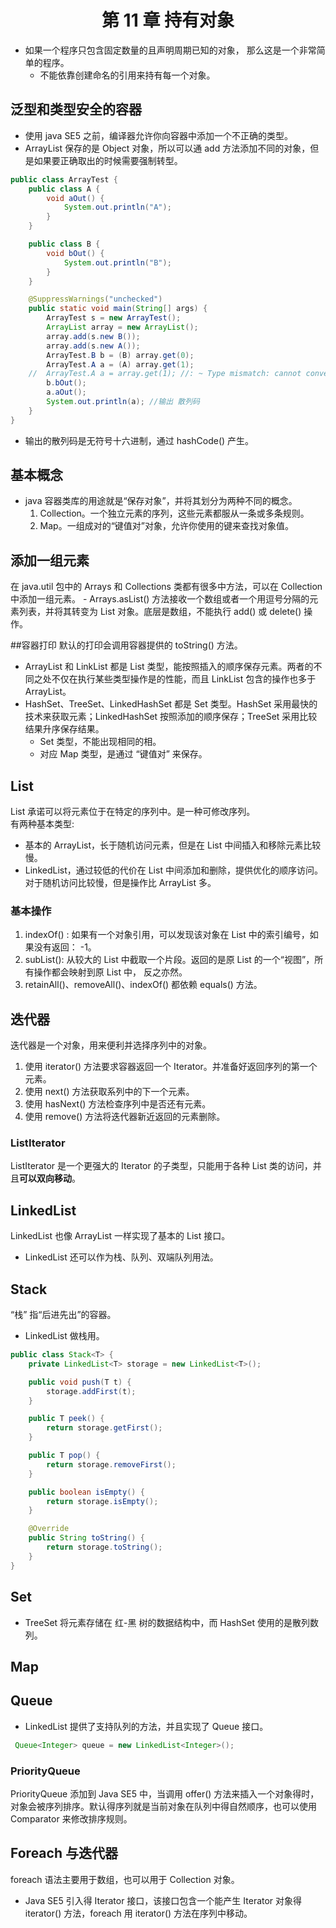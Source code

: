 # <center> 第 11 章 持有对象 </center>

- 如果一个程序只包含固定数量的且声明周期已知的对象， 那么这是一个非常简单的程序。
  - 不能依靠创建命名的引用来持有每一个对象。

## 泛型和类型安全的容器

- 使用 java SE5 之前，编译器允许你向容器中添加一个不正确的类型。
- ArrayList 保存的是 Object 对象，所以可以通 add 方法添加不同的对象，但是如果要正确取出的时候需要强制转型。

```java
public class ArrayTest {
	public class A {
		void aOut() {
			System.out.println("A");
		}
	}

	public class B {
		void bOut() {
			System.out.println("B");
		}
	}

	@SuppressWarnings("unchecked")
	public static void main(String[] args) {
		ArrayTest s = new ArrayTest();
		ArrayList array = new ArrayList();
		array.add(s.new B());
		array.add(s.new A());
		ArrayTest.B b = (B) array.get(0);
		ArrayTest.A a = (A) array.get(1);
	//	ArrayTest.A a = array.get(1); //: ~ Type mismatch: cannot convert from Object to ArrayTest.A
		b.bOut();
		a.aOut();
		System.out.println(a); //输出 散列码
	}
}
```

- 输出的散列码是无符号十六进制，通过 hashCode() 产生。

## 基本概念

- java 容器类库的用途就是“保存对象”，并将其划分为两种不同的概念。
  1. Collection。一个独立元素的序列，这些元素都服从一条或多条规则。
  2. Map。一组成对的“键值对”对象，允许你使用的键来查找对象值。

## 添加一组元素

在 java.util 包中的 Arrays 和 Collections 类都有很多中方法，可以在 Collection 中添加一组元素。 - Arrays.asList() 方法接收一个数组或者一个用逗号分隔的元素列表，并将其转变为 List 对象。底层是数组，不能执行 add() 或 delete() 操作。

##容器打印
默认的打印会调用容器提供的 toString() 方法。

- ArrayList 和 LinkList 都是 List 类型，能按照插入的顺序保存元素。两者的不同之处不仅在执行某些类型操作是的性能，而且 LinkList 包含的操作也多于 ArrayList。
- HashSet、TreeSet、LinkedHashSet 都是 Set 类型。HashSet 采用最快的技术来获取元素；LinkedHashSet 按照添加的顺序保存；TreeSet 采用比较结果升序保存结果。
  - Set 类型，不能出现相同的相。
  - 对应 Map 类型，是通过 “键值对” 来保存。

## List

List 承诺可以将元素位于在特定的序列中。是一种可修改序列。<br>
有两种基本类型:

- 基本的 ArrayList，长于随机访问元素，但是在 List 中间插入和移除元素比较慢。
- LinkedList，通过较低的代价在 List 中间添加和删除，提供优化的顺序访问。对于随机访问比较慢，但是操作比 ArrayList 多。

### 基本操作

1. indexOf() : 如果有一个对象引用，可以发现该对象在 List 中的索引编号，如果没有返回： -1。
2. subList(): 从较大的 List 中截取一个片段。返回的是原 List 的一个“视图”，所有操作都会映射到原 List 中， 反之亦然。
3. retainAll()、removeAll()、indexOf() 都依赖 equals() 方法。

## 迭代器

迭代器是一个对象，用来便利并选择序列中的对象。

1. 使用 iterator() 方法要求容器返回一个 Iterator。并准备好返回序列的第一个元素。
2. 使用 next() 方法获取系列中的下一个元素。
3. 使用 hasNext() 方法检查序列中是否还有元素。
4. 使用 remove() 方法将迭代器新近返回的元素删除。

### ListIterator

ListIterator 是一个更强大的 Iterator 的子类型，只能用于各种 List 类的访问，并且**可以双向移动**。

## LinkedList

LinkedList 也像 ArrayList 一样实现了基本的 List 接口。

- LinkedList 还可以作为栈、队列、双端队列用法。

## Stack

“栈” 指“后进先出”的容器。

- LinkedList 做栈用。

```java
public class Stack<T> {
    private LinkedList<T> storage = new LinkedList<T>();

    public void push(T t) {
        storage.addFirst(t);
    }

    public T peek() {
        return storage.getFirst();
    }

    public T pop() {
        return storage.removeFirst();
    }

    public boolean isEmpty() {
        return storage.isEmpty();
    }

    @Override
    public String toString() {
        return storage.toString();
    }
}

```

## Set

- TreeSet 将元素存储在 红-黑 树的数据结构中，而 HashSet 使用的是散列数列。

## Map

## Queue

- LinkedList 提供了支持队列的方法，并且实现了 Queue 接口。

```java
 Queue<Integer> queue = new LinkedList<Integer>();
```

### PriorityQueue

PriorityQueue 添加到 Java SE5 中，当调用 offer() 方法来插入一个对象得时，对象会被序列排序。默认得序列就是当前对象在队列中得自然顺序，也可以使用 Comparator 来修改排序规则。

## Foreach 与迭代器

foreach 语法主要用于数组，也可以用于 Collection 对象。

- Java SE5 引入得 Iterator 接口，该接口包含一个能产生 Iterator 对象得 iterator() 方法，foreach 用 iterator() 方法在序列中移动。
